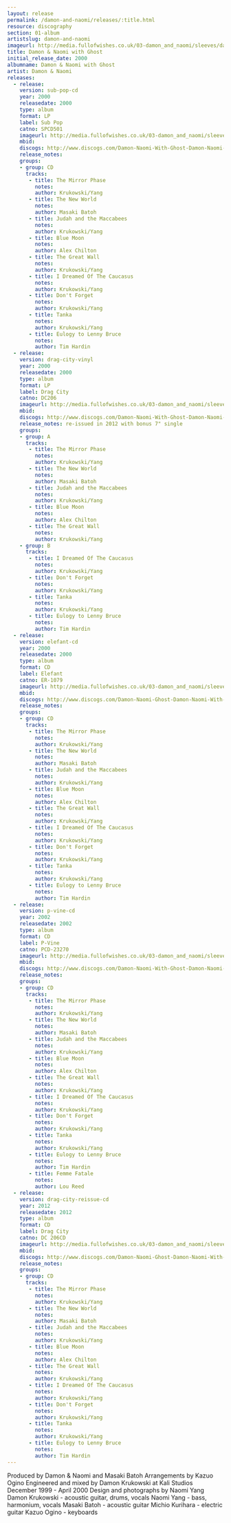 ```yaml
---
layout: release
permalink: /damon-and-naomi/releases/:title.html
resource: discography
section: 01-album
artistslug: damon-and-naomi
imageurl: http://media.fullofwishes.co.uk/03-damon_and_naomi/sleeves/dan_withghost.jpg
title: Damon & Naomi with Ghost
initial_release_date: 2000
albumname: Damon & Naomi with Ghost
artist: Damon & Naomi
releases:
  - release: 
    version: sub-pop-cd
    year: 2000
    releasedate: 2000
    type: album
    format: LP
    label: Sub Pop
    catno: SPCD501
    imageurl: http://media.fullofwishes.co.uk/03-damon_and_naomi/sleeves/dan_withghost.jpg
    mbid: 
    discogs: http://www.discogs.com/Damon-Naomi-With-Ghost-Damon-Naomi-With-Ghost-/release/670345
    release_notes:
    groups:
    - group: CD
      tracks:
       - title: The Mirror Phase
         notes: 
         author: Krukowski/Yang
       - title: The New World
         notes: 
         author: Masaki Batoh
       - title: Judah and the Maccabees
         notes: 
         author: Krukowski/Yang
       - title: Blue Moon
         notes: 
         author: Alex Chilton
       - title: The Great Wall
         notes: 
         author: Krukowski/Yang
       - title: I Dreamed Of The Caucasus
         notes: 
         author: Krukowski/Yang
       - title: Don't Forget
         notes: 
         author: Krukowski/Yang
       - title: Tanka
         notes: 
         author: Krukowski/Yang
       - title: Eulogy to Lenny Bruce
         notes: 
         author: Tim Hardin
  - release: 
    version: drag-city-vinyl
    year: 2000
    releasedate: 2000
    type: album
    format: LP
    label: Drag City
    catno: DC206
    imageurl: http://media.fullofwishes.co.uk/03-damon_and_naomi/sleeves/dan_withghost.jpg
    mbid: 
    discogs: http://www.discogs.com/Damon-Naomi-With-Ghost-Damon-Naomi-With-Ghost/release/761353
    release_notes: re-issued in 2012 with bonus 7" single 
    groups:
    - group: A
      tracks:
       - title: The Mirror Phase
         notes: 
         author: Krukowski/Yang
       - title: The New World
         notes: 
         author: Masaki Batoh
       - title: Judah and the Maccabees
         notes: 
         author: Krukowski/Yang
       - title: Blue Moon
         notes: 
         author: Alex Chilton
       - title: The Great Wall
         notes: 
         author: Krukowski/Yang
    - group: B
      tracks:
       - title: I Dreamed Of The Caucasus
         notes: 
         author: Krukowski/Yang
       - title: Don't Forget
         notes: 
         author: Krukowski/Yang
       - title: Tanka
         notes: 
         author: Krukowski/Yang
       - title: Eulogy to Lenny Bruce
         notes: 
         author: Tim Hardin
  - release: 
    version: elefant-cd
    year: 2000
    releasedate: 2000
    type: album
    format: CD
    label: Elefant
    catno: ER-1079
    imageurl: http://media.fullofwishes.co.uk/03-damon_and_naomi/sleeves/dan_withghost.jpg
    mbid: 
    discogs: http://www.discogs.com/Damon-Naomi-Ghost-Damon-Naomi-With-Ghost/release/4519056
    release_notes:
    groups:
    - group: CD
      tracks:
       - title: The Mirror Phase
         notes: 
         author: Krukowski/Yang
       - title: The New World
         notes: 
         author: Masaki Batoh
       - title: Judah and the Maccabees
         notes: 
         author: Krukowski/Yang
       - title: Blue Moon
         notes: 
         author: Alex Chilton
       - title: The Great Wall
         notes: 
         author: Krukowski/Yang
       - title: I Dreamed Of The Caucasus
         notes: 
         author: Krukowski/Yang
       - title: Don't Forget
         notes: 
         author: Krukowski/Yang
       - title: Tanka
         notes: 
         author: Krukowski/Yang
       - title: Eulogy to Lenny Bruce
         notes: 
         author: Tim Hardin
  - release: 
    version: p-vine-cd
    year: 2002
    releasedate: 2002
    type: album
    format: CD
    label: P-Vine
    catno: PCD-23270
    imageurl: http://media.fullofwishes.co.uk/03-damon_and_naomi/sleeves/dan_withghost.jpg
    mbid: 
    discogs: http://www.discogs.com/Damon-Naomi-With-Ghost-Damon-Naomi-With-Ghost/release/1114374
    release_notes:
    groups:
    - group: CD
      tracks:
       - title: The Mirror Phase
         notes: 
         author: Krukowski/Yang
       - title: The New World
         notes: 
         author: Masaki Batoh
       - title: Judah and the Maccabees
         notes: 
         author: Krukowski/Yang
       - title: Blue Moon
         notes: 
         author: Alex Chilton
       - title: The Great Wall
         notes: 
         author: Krukowski/Yang
       - title: I Dreamed Of The Caucasus
         notes: 
         author: Krukowski/Yang
       - title: Don't Forget
         notes: 
         author: Krukowski/Yang
       - title: Tanka
         notes: 
         author: Krukowski/Yang
       - title: Eulogy to Lenny Bruce
         notes: 
         author: Tim Hardin
       - title: Femme Fatale
         notes: 
         author: Lou Reed
  - release: 
    version: drag-city-reissue-cd
    year: 2012
    releasedate: 2012
    type: album
    format: CD
    label: Drag City
    catno: DC 206CD
    imageurl: http://media.fullofwishes.co.uk/03-damon_and_naomi/sleeves/dan_withghost.jpg
    mbid: 
    discogs: http://www.discogs.com/Damon-Naomi-Ghost-Damon-Naomi-With-Ghost/release/4519056
    release_notes:
    groups:
    - group: CD
      tracks:
       - title: The Mirror Phase
         notes: 
         author: Krukowski/Yang
       - title: The New World
         notes: 
         author: Masaki Batoh
       - title: Judah and the Maccabees
         notes: 
         author: Krukowski/Yang
       - title: Blue Moon
         notes: 
         author: Alex Chilton
       - title: The Great Wall
         notes: 
         author: Krukowski/Yang
       - title: I Dreamed Of The Caucasus
         notes: 
         author: Krukowski/Yang
       - title: Don't Forget
         notes: 
         author: Krukowski/Yang
       - title: Tanka
         notes: 
         author: Krukowski/Yang
       - title: Eulogy to Lenny Bruce
         notes: 
         author: Tim Hardin
---
```

Produced by Damon & Naomi and Masaki Batoh
Arrangements by Kazuo Ogino
Engineered and mixed by Damon Krukowski at Kali Studios
December 1999 - April 2000
Design and photographs by Naomi Yang
Damon Krukowski - acoustic guitar, drums, vocals
Naomi Yang - bass, harmonium, vocals
Masaki Batoh - acoustic guitar
Michio Kurihara - electric guitar
Kazuo Ogino - keyboards
